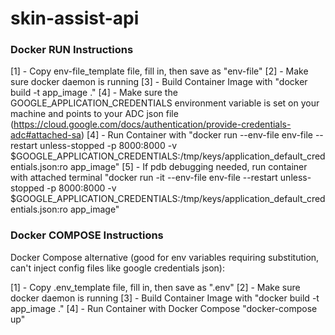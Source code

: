 # skin-assist-api

### Docker RUN Instructions

[1] - Copy env-file_template file, fill in, then save as "env-file"
[2] - Make sure docker daemon is running
[3] - Build Container Image with "docker build -t app_image ."
[4] - Make sure the GOOGLE_APPLICATION_CREDENTIALS environment variable is set on your machine and points to your ADC json file (https://cloud.google.com/docs/authentication/provide-credentials-adc#attached-sa)
[4] - Run Container with "docker run --env-file env-file --restart unless-stopped -p 8000:8000 -v $GOOGLE_APPLICATION_CREDENTIALS:/tmp/keys/application_default_credentials.json:ro app_image"
[5] - If pdb debugging needed, run container with attached terminal "docker run -it --env-file env-file --restart unless-stopped -p 8000:8000 -v $GOOGLE_APPLICATION_CREDENTIALS:/tmp/keys/application_default_credentials.json:ro app_image"

### Docker COMPOSE Instructions
Docker Compose alternative (good for env variables requiring substitution, can't inject config files like google credentials json):

[1] - Copy .env_template file, fill in, then save as ".env"
[2] - Make sure docker daemon is running
[3] - Build Container Image with "docker build -t app_image ."
[4] - Run Container with Docker Compose "docker-compose up"